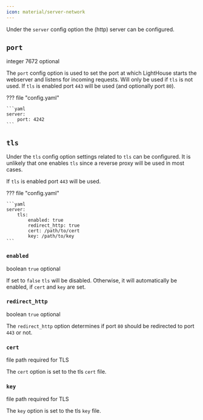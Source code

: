 ```yaml
---
icon: material/server-network
---
```


Under the `server` config option the (http) server can be configured.

## `port`
<span class="badge badge-purple" title="Value Type">integer</span>
<span class="badge badge-blue" title="Default Value">7672</span>
<span class="badge badge-green" title="If this option is required or optional">optional</span>

The `port` config option is used to set the port at which LightHouse starts 
the webserver and listens for incoming requests.
Will only be used if `tls` is not used.
If `tls` is enabled port `443` will be used (and optionally port `80`).

??? file "config.yaml"

    ```yaml
    server:
        port: 4242
    ```

## `tls`

Under the `tls` config option settings related to `tls` can be configured.
It is unlikely that one enables `tls` since a reverse proxy will be used in 
most cases.

If `tls` is enabled port `443` will be used.

??? file "config.yaml"

    ```yaml
    server:
        tls:
            enabled: true
            redirect_http: true
            cert: /path/to/cert
            key: /path/to/key
    ```

### `enabled`
<span class="badge badge-purple" title="Value Type">boolean</span>
<span class="badge badge-blue" title="Default Value">`true`</span>
<span class="badge badge-green" title="If this option is required or optional">optional</span>

If set to `false` `tls` will be disabled. Otherwise, it will automatically be 
enabled, if `cert` and `key` are set.

### `redirect_http`
<span class="badge badge-purple" title="Value Type">boolean</span>
<span class="badge badge-blue" title="Default Value">`true`</span>
<span class="badge badge-green" title="If this option is required or optional">optional</span>

The `redirect_http` option determines if port `80` should be redirected to 
port `443` or not.

### `cert`
<span class="badge badge-purple" title="Value Type">file path</span>
<span class="badge badge-green" title="If this option is required or optional">required for TLS</span>

The `cert` option is set to the tls `cert` file.

### `key`
<span class="badge badge-purple" title="Value Type">file path</span>
<span class="badge badge-green" title="If this option is required or optional">required for TLS</span>

The `key` option is set to the tls `key` file.
